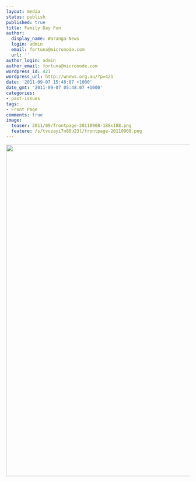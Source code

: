 ```yaml
---
layout: media
status: publish
published: true
title: Family Day Fun
author:
  display_name: Waranga News
  login: admin
  email: fortuna@micronode.com
  url: ''
author_login: admin
author_email: fortuna@micronode.com
wordpress_id: 421
wordpress_url: http://wnews.org.au/?p=421
date: '2011-09-07 15:48:07 +1000'
date_gmt: '2011-09-07 05:48:07 +1000'
categories:
- past-issues
tags:
- Front Page
comments: true
image:
  teaser: 2011/09/frontpage-20110908-188x188.png
  feature: /s/tvuzayi7n80u23l/frontpage-20110908.png
---
```


<a href="{{ site.url }}/images/2011/09/frontpage-20110908.pdf"><img class="alignnone size-full wp-image-419" title="Front Page - 8 September 2011" src="{{ site.url }}/images/2011/09/frontpage-20110908.png" alt="" width="624" height="907" /></a>
